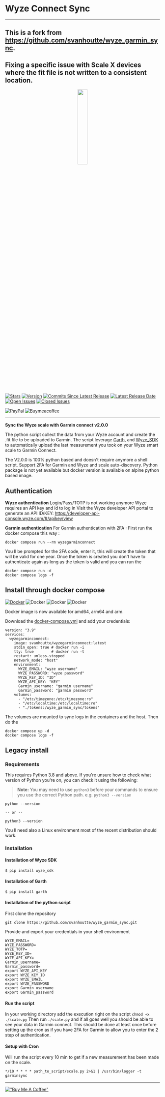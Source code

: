 
# Wyze Connect Sync
***

## This is a fork from https://github.com/svanhoutte/wyze_garmin_sync.     
## Fixing a specific issue with Scale X devices where the fit file is not written to a consistent location.

<p align="center">
  <img width="25%" src="https://user-images.githubusercontent.com/22617546/208175452-dbbff5b9-59ce-4ffc-a255-698617c94de0.jpg" />
</p>

[![Stars](https://img.shields.io/github/stars/svanhoutte/wyze_garmin_sync)](https://github.com/svanhoutte/wyze_garmin_sync/stargazers)
[![Version](https://img.shields.io/github/v/release/svanhoutte/wyze_garmin_sync)](https://github.com/svanhoutte/wyze_garmin_sync/releases/latest)
[![Commits Since Latest Release](https://img.shields.io/github/commits-since/svanhoutte/wyze_garmin_sync/latest)](https://github.com/svanhoutte/wyze_garmin_sync/commits/master)
[![Latest Release Date](https://img.shields.io/github/release-date/svanhoutte/wyze_garmin_sync)](https://github.com/svanhoutte/wyze_garmin_sync/releases/latest)
[![Open Issues](https://img.shields.io/github/issues-raw/svanhoutte/wyze_garmin_sync)](https://github.com/svanhoutte/wyze_garmin_sync/issues?q=is%3Aopen+is%3Aissue)
[![Closed Issues](https://img.shields.io/github/issues-closed-raw/svanhoutte/wyze_garmin_sync)](https://github.com/svanhoutte/wyze_garmin_sync/issues?q=is%3Aissue+is%3Aclosed)

[![PayPal](https://img.shields.io/badge/PayPal-Donate-green)](https://paypal.me/SVanhoutte79?country.x=US&locale.x=en_US)
[![Buymeacoffee](https://badgen.net/badge/icon/buymeacoffee?icon=buymeacoffee&label)](https://www.buymeacoffee.com/sebastienv)



***
**Sync the Wyze scale with Garmin connect v2.0.0**

The python script collect the data from your Wyze account and create the .fit file to be uploaded to Garmin. The script leverage  [Garth](https://github.com/matin/garth), and [Wyze_SDK](https://github.com/shauntarves/wyze-sdk) to automatically upload the last measurement you took on your Wyze smart scale to Garmin Connect.

The V2.0.0 is 100% python based and doesn't require anymore a shell script.
Support 2FA for Garmin and Wyze and scale auto-discovery. 
Python package is not yet available but docker version is available on alpine python based image.

## Authentication 

**Wyze authentication** 
Login/Pass/TOTP is not working anymore Wyze requires an API key and id to log in
Visit the Wyze developer API portal to generate an API ID/KEY: https://developer-api-console.wyze.com/#/apikey/view

**Garmin authentication**
For Garmin authentication with 2FA :
First run the docker compose this way : 

    docker compose run --rm wyzegarminconnect 

You ll be prompted for the 2FA code, enter it, this will create the token that will be valid for one year. 
Once the token is created you don't have to authenticate again as long as the token is valid and you can run the 

    docker compose run -d
    docker compose logs -f

## Install through docker compose

[![Docker](https://img.shields.io/docker/v/svanhoutte/wyzegarminconnect/latest?logo=docker)](https://hub.docker.com/repository/docker/svanhoutte/wyzegarminconnect)
![Docker](https://badgen.net/badge/color/arm64/yellow?icon=docker&label=) ![Docker](https://badgen.net/badge/color/arm/orange?icon=docker&label=) ![Docker](https://badgen.net/badge/color/amd64/blue?icon=docker&label=) 

Docker image is now available for amd64, arm64 and arm.

Download the [docker-compose.yml](https://github.com/svanhoutte/wyze_garmin_sync/blob/main/docker-compose.yml "docker-compose.yml") and add your credentials:

    version: "3.9"
    services:
      wyzegarminconnect:
        image: svanhoutte/wyzegarminconnect:latest
        stdin_open: true # docker run -i
        tty: true        # docker run -t
        restart: unless-stopped
        network_mode: "host"
        environment:
          WYZE_EMAIL: "wyze username"
          WYZE_PASSWORD: "wyze password"
          WYZE_KEY_ID: "ID"
          WYZE_API_KEY: "KEY"
          Garmin_username: "garmin username"
          Garmin_password: "garmin password"
        volumes:
          - "/etc/timezone:/etc/timezone:ro"
          - "/etc/localtime:/etc/localtime:ro"
          - "./tokens:/wyze_garmin_sync/tokens"


The volumes are mounted to sync logs in the containers and the host.
Then do the 

    docker compose up -d
    docker compose logs -f


## Legacy install

### Requirements

This requires Python 3.8 and above. If you're unsure how to check what version of Python you're on, you can check it using the following:

> **Note:**  You may need to use  `python3`  before your commands to ensure you use the correct Python path. e.g.  `python3 --version`

    python --version
    
    -- or --
    
    python3 --version

You ll need also a Linux environment most of the recent distribution should work.

### [](https://github.com/svanhoutte/wyze_garmin_sync#installation)Installation

#### [](https://github.com/svanhoutte/wyze_garmin_sync#installation-of-wyze-sdk)Installation of Wyze SDK

    $ pip install wyze_sdk

#### [](https://github.com/svanhoutte/wyze_garmin_sync#installation-of-garth)Installation of Garth

    $ pip install garth

#### [](https://github.com/svanhoutte/wyze_garmin_sync#installation-of-the-script-shell)Installation of the python script

First clone the repository 

    git clone https://github.com/svanhoutte/wyze_garmin_sync.git

Provide and export your credentials in your shell environment 

    WYZE_EMAIL=
    WYZE_PASSWORD=
    WYZE_TOTP=
    WYZE_KEY_ID=
    WYZE_API_KEY=
    Garmin_username=
    Garmin_password=
    export WYZE_API_KEY
    export WYZE_KEY_ID
    export WYZE_EMAIL
    export WYZE_PASSWORD
    export Garmin_username
    export Garmin_password

#### [](https://github.com/svanhoutte/wyze_garmin_sync#run-the-script)Run the script

In your working directory add the execution right on the script 
`chmod +x ./scale.py`  Then run `./scale.py` and if all goes well you should be able to see your data in Garmin connect.
This should be done at least once before setting up the cron as if you have 2FA for Garmin to allow you to enter the 2 step of authentication.

#### [](https://github.com/svanhoutte/wyze_garmin_sync#setup-with-cron)Setup with Cron

Will run the script every 10 min to get if a new measurement has been made on the scale.

    */10 * * * * path_to_script/scale.py 2>&1 | /usr/bin/logger -t garminsync

***
[!["Buy Me A Coffee"](https://www.buymeacoffee.com/assets/img/custom_images/orange_img.png)](https://www.buymeacoffee.com/sebastienv)

